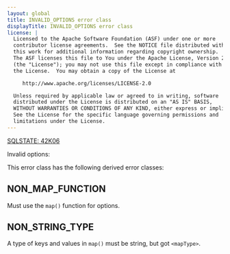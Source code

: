 ```yaml
---
layout: global
title: INVALID_OPTIONS error class
displayTitle: INVALID_OPTIONS error class
license: |
  Licensed to the Apache Software Foundation (ASF) under one or more
  contributor license agreements.  See the NOTICE file distributed with
  this work for additional information regarding copyright ownership.
  The ASF licenses this file to You under the Apache License, Version 2.0
  (the "License"); you may not use this file except in compliance with
  the License.  You may obtain a copy of the License at

     http://www.apache.org/licenses/LICENSE-2.0

  Unless required by applicable law or agreed to in writing, software
  distributed under the License is distributed on an "AS IS" BASIS,
  WITHOUT WARRANTIES OR CONDITIONS OF ANY KIND, either express or implied.
  See the License for the specific language governing permissions and
  limitations under the License.
---
```


<!--
  DO NOT EDIT THIS FILE.
  It was generated automatically by `org.apache.spark.SparkThrowableSuite`.
-->

[SQLSTATE: 42K06](sql-error-conditions-sqlstates.html#class-42-syntax-error-or-access-rule-violation)

Invalid options:

This error class has the following derived error classes:

## NON_MAP_FUNCTION

Must use the `map()` function for options.

## NON_STRING_TYPE

A type of keys and values in `map()` must be string, but got `<mapType>`.


